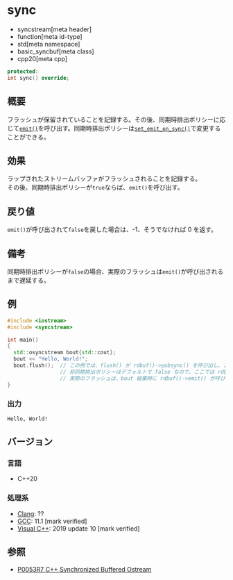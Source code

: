 # sync
* syncstream[meta header]
* function[meta id-type]
* std[meta namespace]
* basic_syncbuf[meta class]
* cpp20[meta cpp]


```cpp
protected:
int sync() override;
```

## 概要
フラッシュが保留されていることを記録する。その後、同期時排出ポリシーに応じて[`emit()`](emit.md)を呼び出す。同期時排出ポリシーは[`set_emit_on_sync()`](set_emit_on_sync.md)で変更することができる。


## 効果
ラップされたストリームバッファがフラッシュされることを記録する。  
その後、同期時排出ポリシーが`true`ならば、`emit()`を呼び出す。


## 戻り値
`emit()`が呼び出されて`false`を戻した場合は、-1、そうでなければ 0 を返す。


## 備考
同期時排出ポリシーが`false`の場合、実際のフラッシュは`emit()`が呼び出されるまで遅延する。


## 例
```cpp example
#include <iostream>
#include <syncstream>

int main()
{
  std::osyncstream bout{std::cout};
  bout << "Hello, World!";
  bout.flush();  // この例では、flush() が rdbuf()->pubsync() を呼び出し、これが rdbuf()->sync() を呼び出している。
                 // 非同期排出ポリシーはデフォルトで false なので、ここでは rdbuf()->emit() は呼ばれず、
                 // 実際のフラッシュは、bout 破棄時に rdbuf()->emit() が呼び出されるまで遅延される。
}
```


### 出力
```
Hello, World!
```


## バージョン
### 言語
- C++20

### 処理系
- [Clang](/implementation.md#clang): ??
- [GCC](/implementation.md#gcc): 11.1 [mark verified]
- [Visual C++](/implementation.md#visual_cpp): 2019 update 10 [mark verified]


## 参照
- [P0053R7 C++ Synchronized Buffered Ostream](http://www.open-std.org/jtc1/sc22/wg21/docs/papers/2017/p0053r7.pdf)
